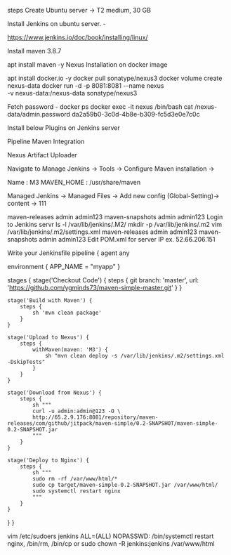 steps
Create Ubuntu server -> T2 medium, 30 GB

Install Jenkins on ubuntu server. -

https://www.jenkins.io/doc/book/installing/linux/

Install maven 3.8.7

apt install maven -y
Nexus Installation on docker image

apt install docker.io -y
docker pull sonatype/nexus3
docker volume create nexus-data
docker run -d -p 8081:8081 --name nexus \
-v nexus-data:/nexus-data
sonatype/nexus3

Fetch password -
docker ps
docker exec -it nexus /bin/bash
cat /nexus-data/admin.password
da2a59b0-3c0d-4b8e-b309-fc5d3e0e7c0c

Install below Plugins on Jenkins server

Pipeline Maven Integration

Nexus Artifact Uploader

Navigate to Manage Jenkins -> Tools -> Configure Maven installation ->

Name : M3 MAVEN_HOME : /usr/share/maven

Managed Jenkins -> Managed Files -> Add new config (Global-Setting)-> content -> 111

maven-releases admin admin123
<server>
  <id>maven-snapshots</id>
  <username>admin</username>
  <password>admin123</password>
</server>
Login to Jenkins servr
ls -l /var/lib/jenkins/.M2/
mkdir -p /var/lib/jenkins/.m2
vim /var/lib/jenkins/.m2/settings.xml
maven-releases admin admin123
<server>
  <id>maven-snapshots</id>
  <username>admin</username>
  <password>admin123</password>
</server>
Edit POM.xml for server IP
ex. 52.66.206.151

Write your Jenkinsfile
pipeline { agent any

environment {
    APP_NAME = "myapp"
}

stages {
    stage('Checkout Code') {
        steps {
            git branch: 'master', url: 'https://github.com/ygminds73/maven-simple-master.git'
        }
    }

    stage('Build with Maven') {
        steps {
            sh 'mvn clean package'
        }
    }

    stage('Upload to Nexus') {
        steps {
            withMaven(maven: 'M3') {
                sh "mvn clean deploy -s /var/lib/jenkins/.m2/settings.xml -DskipTests"
            }
        }
    }

    stage('Download from Nexus') {
        steps {
            sh """
            curl -u admin:admin@123 -O \
            http://65.2.9.176:8081/repository/maven-releases/com/github/jitpack/maven-simple/0.2-SNAPSHOT/maven-simple-0.2-SNAPSHOT.jar
            """
        }
    }

    stage('Deploy to Nginx') {
        steps {
            sh """
            sudo rm -rf /var/www/html/*
            sudo cp target/maven-simple-0.2-SNAPSHOT.jar /var/www/html/
            sudo systemctl restart nginx
            """
        }
    }
}
}

vim /etc/sudoers
jenkins ALL=(ALL) NOPASSWD: /bin/systemctl restart nginx, /bin/rm, /bin/cp or sudo chown -R jenkins:jenkins /var/www/html
